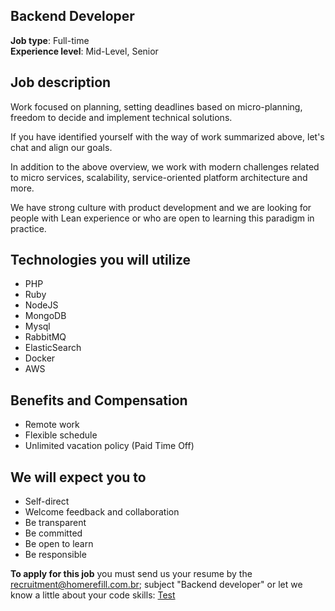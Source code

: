 ## Backend Developer

**Job type**: Full-time  
**Experience level**: Mid-Level, Senior

## Job description
Work focused on planning, setting deadlines based on micro-planning, freedom to decide and implement technical solutions.

If you have identified yourself with the way of work summarized above, let's chat and align our goals.

In addition to the above overview, we work with modern challenges related to micro services, scalability, service-oriented platform architecture and more.

We have strong culture with product development and we are looking for people with Lean experience or who are open to learning this paradigm in practice.

## Technologies you will utilize
- PHP
- Ruby
- NodeJS
- MongoDB
- Mysql
- RabbitMQ
- ElasticSearch
- Docker
- AWS

## Benefits and Compensation
- Remote work
- Flexible schedule
- Unlimited vacation policy (Paid Time Off)

## We will expect you to
- Self-direct
- Welcome feedback and collaboration
- Be transparent
- Be committed
- Be open to learn
- Be responsible

**To apply for this job** you must send us your resume by the recruitment@homerefill.com.br; subject "Backend developer" or let we know a little about your code skills: [Test](-)

